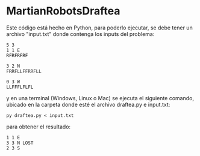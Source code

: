 # MartianRobotsDraftea
Este código está hecho en Python, para poderlo ejecutar, se debe tener un archivo "input.txt" donde contenga los inputs del problema:

```
5 3
1 1 E 
RFRFRFRF

3 2 N 
FRRFLLFFRRFLL

0 3 W 
LLFFFLFLFL
```

y en una terminal (Windows, Linux o Mac) se ejecuta el siguiente comando, ubicado en la carpeta donde esté el archivo draftea.py e input.txt:

```
py draftea.py < input.txt
```

para obtener el resultado:

```
1 1 E
3 3 N LOST
2 3 S
```

